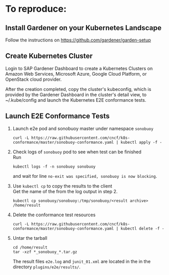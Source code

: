 # To reproduce:

## Install Gardener on your Kubernetes Landscape

Follow the instructions on https://github.com/gardener/garden-setup

## Create Kubernetes Cluster

Login to SAP Gardener Dashboard to create a Kubernetes Clusters on Amazon Web Services, Microsoft Azure, Google Cloud Platform, or OpenStack cloud provider.

After the creation completed, copy the cluster's kubeconfig, which is provided by the Gardener Dashboard in the cluster's detail view, to ~/.kube/config and launch the Kubernetes E2E conformance tests.

## Launch E2E Conformance Tests
1. Launch e2e pod and sonobuoy master under namespace `sonobuoy`   
    ```shell
    curl -L https://raw.githubusercontent.com/cncf/k8s-conformance/master/sonobuoy-conformance.yaml | kubectl apply -f -
    ```

2. Check logs of `sonobuoy` pod to see when test can be finished   
Run

    ```shell
    kubectl logs -f -n sonobuoy sonobuoy
    ```
    and wait for line `no-exit was specified, sonobuoy is now blocking`.

3. Use `kubectl cp` to copy the results to the client   
Get the name of the <result archive> from the log output in step 2.

    ```shell
    kubectl cp sonobuoy/sonobuoy:/tmp/sonobuoy/<result archive> /home/result
    ```

4. Delete the conformance test resources

    ```shell
    curl -L https://raw.githubusercontent.com/cncf/k8s-conformance/master/sonobuoy-conformance.yaml | kubectl delete -f -
    ```

5. Untar the tarball

    ```shell
    cd /home/result
    tar -xzf *_sonobuoy_*.tar.gz
    ```

    The result files `e2e.log` and `junit_01.xml` are located in the in the directory `plugins/e2e/results/`.